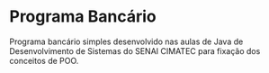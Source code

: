 # Programa Bancário

Programa bancário simples desenvolvido nas aulas de Java de Desenvolvimento de Sistemas do SENAI CIMATEC para fixação dos conceitos de POO.
